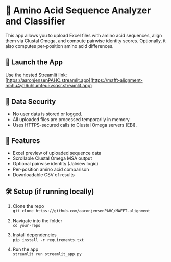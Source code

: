 # 🧬 Amino Acid Sequence Analyzer and Classifier

This app allows you to upload Excel files with amino acid sequences, align them via Clustal Omega, and compute pairwise identity scores. Optionally, it also computes per-position amino acid differences.

## 🚀 Launch the App

Use the hosted Streamlit link:  
[https://aaronjensenPAHC.streamlit.app](https://mafft-alignment-m5hu4yh6uhlumfeu5vsqsr.streamlit.app)

## 🔐 Data Security

- No user data is stored or logged.
- All uploaded files are processed temporarily in memory.
- Uses HTTPS-secured calls to Clustal Omega servers (EBI).

## 🧰 Features

- Excel preview of uploaded sequence data
- Scrollable Clustal Omega MSA output
- Optional pairwise identity (Jalview logic)
- Per-position amino acid comparison
- Downloadable CSV of results

## 🛠️ Setup (if running locally)

1. Clone the repo  
   `git clone https://github.com/aaronjensenPAHC/MAFFT-alignment`

2. Navigate into the folder  
   `cd your-repo`

3. Install dependencies  
   `pip install -r requirements.txt`

4. Run the app  
   `streamlit run streamlit_app.py`
